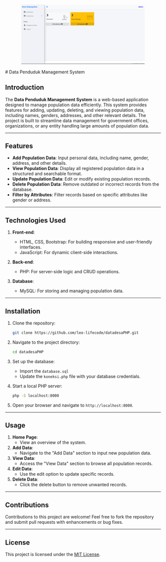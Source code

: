 <p align="center">
<img src="dist/img/datapenduduk.png" width="400">
</p>
# Data Penduduk Management System

## Introduction
The **Data Penduduk Management System** is a web-based application designed to manage population data efficiently. This system provides features for adding, updating, deleting, and viewing population data, including names, genders, addresses, and other relevant details. The project is built to streamline data management for government offices, organizations, or any entity handling large amounts of population data.

---

## Features
- **Add Population Data**: Input personal data, including name, gender, address, and other details.
- **View Population Data**: Display all registered population data in a structured and searchable format.
- **Update Population Data**: Edit or modify existing population records.
- **Delete Population Data**: Remove outdated or incorrect records from the database.
- **Filter by Attributes**: Filter records based on specific attributes like gender or address.

---

## Technologies Used
1. **Front-end**:
   - HTML, CSS, Bootstrap: For building responsive and user-friendly interfaces.
   - JavaScript: For dynamic client-side interactions.

2. **Back-end**:
   - PHP: For server-side logic and CRUD operations.
   
3. **Database**:
   - MySQL: For storing and managing population data.

---

## Installation
1. Clone the repository:
   ```bash
   git clone https://github.com/leo-lifecode/datadesaPHP.git
   ```
2. Navigate to the project directory:
   ```bash
   cd datadesaPHP
   ```
3. Set up the database:
   - Import the `database.sql`
   - Update the `koneksi.php` file with your database credentials.

4. Start a local PHP server:
   ```bash
   php -S localhost:8000
   ```
5. Open your browser and navigate to `http://localhost:8000`.

---

## Usage
1. **Home Page**:
   - View an overview of the system.
2. **Add Data**:
   - Navigate to the "Add Data" section to input new population data.
3. **View Data**:
   - Access the "View Data" section to browse all population records.
4. **Edit Data**:
   - Use the edit option to update specific records.
5. **Delete Data**:
   - Click the delete button to remove unwanted records.

---

## Contributions
Contributions to this project are welcome! Feel free to fork the repository and submit pull requests with enhancements or bug fixes.

---

## License
This project is licensed under the [MIT License](LICENSE).

